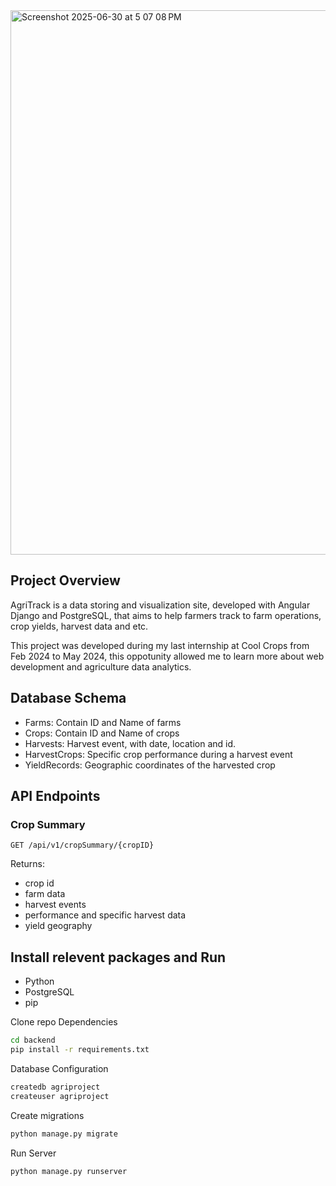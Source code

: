 <img width="871" alt="Screenshot 2025-06-30 at 5 07 08 PM" src="https://github.com/user-attachments/assets/7b2f4ad1-c7c8-4d3d-9d6f-7e818fb5b4c8" />

## Project Overview

AgriTrack is a data storing and visualization site, developed with Angular Django and PostgreSQL, that aims to help farmers track to farm operations, crop yields, harvest data and etc.

This project was developed during my last internship at Cool Crops from Feb 2024 to May 2024, this oppotunity allowed me to learn more about web development and agriculture data analytics.



## Database Schema
- Farms: Contain ID and Name of farms
- Crops: Contain ID and Name of crops
- Harvests: Harvest event, with date, location and id.
- HarvestCrops: Specific crop performance during a harvest event
- YieldRecords: Geographic coordinates of the harvested crop

## API Endpoints

### Crop Summary
```
GET /api/v1/cropSummary/{cropID}
```
Returns: 
- crop id
- farm data
- harvest events
- performance and specific harvest data
- yield geography

## Install relevent packages and Run
- Python
- PostgreSQL
- pip

Clone repo
Dependencies
   ```bash
   cd backend
   pip install -r requirements.txt
   ```
Database Configuration
   ```bash
   createdb agriproject
   createuser agriproject
   ```
Create migrations
   ```bash
   python manage.py migrate
   ```
Run Server
   ```bash
   python manage.py runserver
   ```
